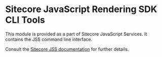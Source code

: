 # Sitecore JavaScript Rendering SDK CLI Tools

This module is provided as a part of Sitecore JavaScript Services. It contains the JSS command line interface.

Consult the [Sitecore JSS documentation](https://jss.sitecore.com) for further details.

